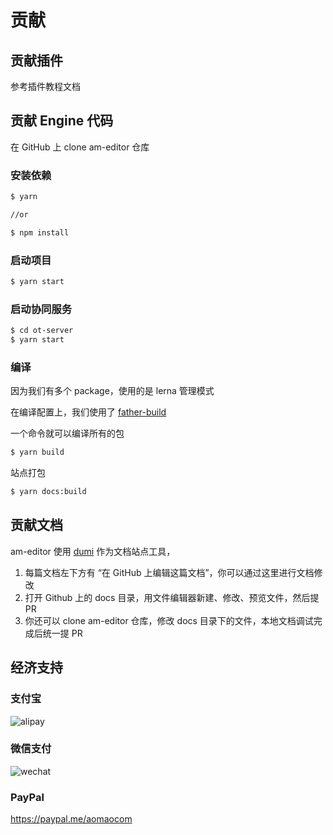 # 贡献

## 贡献插件

参考插件教程文档

## 贡献 Engine 代码

在 GitHub 上 clone am-editor 仓库

### 安装依赖

```bash
$ yarn

//or

$ npm install
```

### 启动项目

```bash
$ yarn start
```

### 启动协同服务

```bash
$ cd ot-server
$ yarn start
```

### 编译

因为我们有多个 package，使用的是 lerna 管理模式

在编译配置上，我们使用了 [father-build](https://github.com/umijs/father)

一个命令就可以编译所有的包

```bash
$ yarn build
```

站点打包

```bash
$ yarn docs:build
```

## 贡献文档

am-editor 使用 [dumi](https://d.umijs.org/) 作为文档站点工具，

1. 每篇文档左下方有 “在 GitHub 上编辑这篇文档”，你可以通过这里进行文档修改
2. 打开 Github 上的 docs 目录，用文件编辑器新建、修改、预览文件，然后提 PR
3. 你还可以 clone am-editor 仓库，修改 docs 目录下的文件，本地文档调试完成后统一提 PR

## 经济支持

### 支付宝

![alipay](https://cdn-object.aomao.com/contribution/alipay.png?x-oss-process=image/resize,w_200)

### 微信支付

![wechat](https://cdn-object.aomao.com/contribution/weichat.png?x-oss-process=image/resize,w_200)

### PayPal

https://paypal.me/aomaocom
